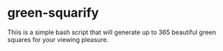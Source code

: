 # green-squarify
Thiis is a simple bash script that will generate up to 365 beautiful green squares for your viewing pleasure.
